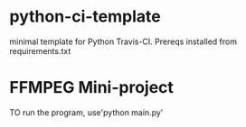 # python-ci-template
minimal template for Python Travis-CI. Prereqs installed from requirements.txt

# FFMPEG Mini-project
TO run the program, use'python main.py'
